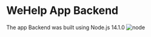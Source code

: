 # WeHelp App Backend

The app Backend was built using Node.js 14.1.0    ![node](https://user-images.githubusercontent.com/42303378/83245519-20c7e800-a1a1-11ea-8922-44b4949e37d5.png)
